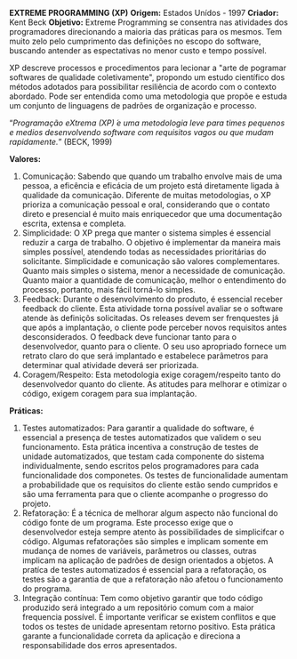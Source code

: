**EXTREME PROGRAMMING (XP)**
**Origem:** Estados Unídos - 1997
**Criador:** Kent Beck
**Objetivo:** Extreme Programming se consentra nas atividades dos programadores direcionando a maioria das práticas para os mesmos. Tem muito zelo pelo cumprimento das definições no escopo do software, buscando antender as espectativas no menor custo e tempo possível.

XP descreve processos e procedimentos para lecionar  a "arte de pogramar softwares de qualidade coletivamente", propondo um estudo científico dos métodos adotados para possibilitar resiliência de acordo com o contexto abordado. Pode ser entendida como uma metodologia que propõe e estuda um conjunto de linguagens de padrões de organização e processo.

“*Programação eXtrema (XP) ́e uma metodologia leve para times pequenos e medios desenvolvendo software com requisitos vagos ou que mudam rapidamente.*” (BECK, 1999)

**Valores:**
1. Comunicação: Sabendo que quando um trabalho envolve mais de uma pessoa, a eficência e eficácia de um projeto está diretamente ligada à qualidade da comunicação. Diferente de muitas metodologias, o XP prioriza a comunicação pessoal e oral, considerando que o contato direto e presencial é muito mais enriquecedor que uma documentação escrita, extensa e completa.
2. Simplicidade: O XP prega que manter o sistema simples é essencial reduzir a carga de trabalho. O objetivo é implementar da maneira mais simples possível, atendendo todas as necessidades prioritárias do solicitante.
Simplicidade e comunicação são valores complementares. Quanto mais simples o sistema, menor a necessidade de comunicação. Quanto maior a quantidade de comunicação, melhor o entendimento do processo, portanto, mais fácil torná-lo simples.
3. Feedback: Durante o desenvolvimento do produto, é essencial receber feedback do cliente. Esta atividade torna possível avaliar se o software atende às definiçõs solicitadas. Os releases devem ser frenquestes já que após a implantação, o cliente pode perceber novos requisitos antes desconsiderados.
O feedback deve funcionar tanto para o desenvolvedor, quanto para o cliente. O seu uso apropriado fornece um retrato claro do que será implantado e estabelece parâmetros para determinar qual atividade deverá ser priorizada.
4. Coragem/Respeito: Esta metodologia exige coragem/respeito tanto do desenvolvedor quanto do cliente. As atitudes para melhorar e otimizar o código, exigem coragem para sua implantação.
	
**Práticas:**
1. Testes automatizados: Para garantir a qualidade do software, é essencial a presença de testes automatizados que validem o seu funcionamento.
Esta prática incentiva a construção de testes de unidade automatizados, que testam cada componente do sistema individualmente, sendo escritos pelos programadores para cada funcionalidade dos componetes.
Os testes de funcionalidade aumentam a probabilidade que os requisitos do cliente estão sendo cumpridos e são uma ferramenta para que o cliente acompanhe o progresso do projeto.
2. Refatoração: É a técnica de melhorar algum aspecto não funcional do código fonte de um programa. Este processo exige que o desenvolvedor esteja sempre atento às possibilidades de simplicifcar o código. Algumas refatorações são simples e implicam somente em mudança de nomes de variáveis, parâmetros ou classes, outras implicam na aplicação de padrões de design orientados a objetos.
A pratíca de testes automatizados é essencial para a refatoração, os testes são a garantia de que a refatoração não afetou o funcionamento do programa.
3. Integração contínua: Tem como objetivo garantir que todo código produzido será integrado a um repositório comum com a maior frequencia possível. 
É importante verificar se existem conflitos e que todos os testes de unidade apresentam retorno positivo. Esta prática garante a funcionalidade correta da aplicação e direciona a responsabilidade dos erros apresentados.
	
